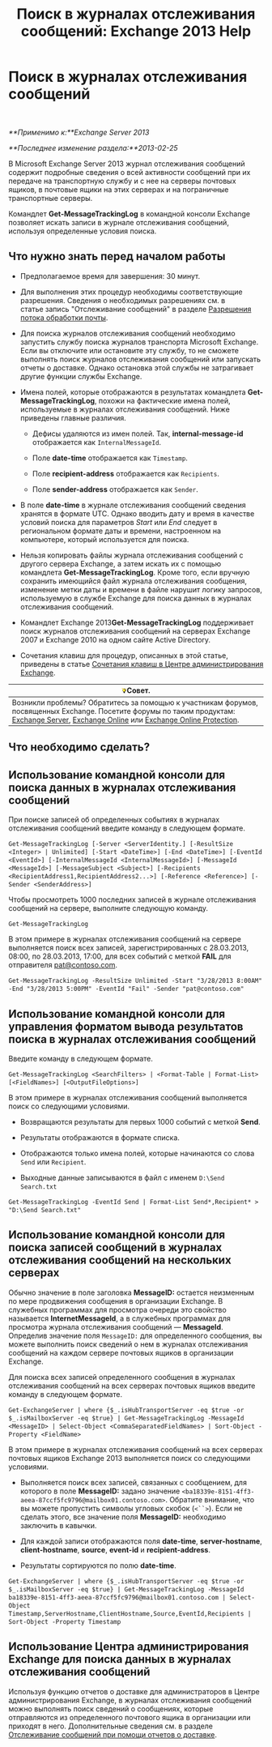 ﻿---
title: 'Поиск в журналах отслеживания сообщений: Exchange 2013 Help'
TOCTitle: Поиск в журналах отслеживания сообщений
ms:assetid: e1678327-bcd5-42d4-a363-67f33067fe9a
ms:mtpsurl: https://technet.microsoft.com/ru-ru/library/Bb124926(v=EXCHG.150)
ms:contentKeyID: 51408086
ms.date: 04/30/2018
mtps_version: v=EXCHG.150
ms.translationtype: HT
---

# Поиск в журналах отслеживания сообщений

 

_**Применимо к:**Exchange Server 2013_

_**Последнее изменение раздела:**2013-02-25_

В Microsoft Exchange Server 2013 журнал отслеживания сообщений содержит подробные сведения о всей активности сообщений при их передаче на транспортную службу и с нее на серверы почтовых ящиков, в почтовые ящики на этих серверах и на пограничные транспортные серверы.

Командлет **Get-MessageTrackingLog** в командной консоли Exchange позволяет искать записи в журнале отслеживания сообщений, используя определенные условия поиска.

## Что нужно знать перед началом работы

  - Предполагаемое время для завершения: 30 минут.

  - Для выполнения этих процедур необходимы соответствующие разрешения. Сведения о необходимых разрешениях см. в статье запись "Отслеживание сообщений" в разделе [Разрешения потока обработки почты](mail-flow-permissions-exchange-2013-help.md).

  - Для поиска журналов отслеживания сообщений необходимо запустить службу поиска журналов транспорта Microsoft Exchange. Если вы отключите или остановите эту службу, то не сможете выполнять поиск журналов отслеживания сообщений или запускать отчеты о доставке. Однако остановка этой службы не затрагивает другие функции службы Exchange.

  - Имена полей, которые отображаются в результатах командлета **Get-MessageTrackingLog**, похожи на фактические имена полей, используемые в журналах отслеживания сообщений. Ниже приведены главные различия.
    
      - Дефисы удаляются из имен полей. Так, **internal-message-id** отображается как `InternalMessageId`.
    
      - Поле **date-time** отображается как `Timestamp`.
    
      - Поле **recipient-address** отображается как `Recipients`.
    
      - Поле **sender-address** отображается как `Sender`.

  - В поле **date-time** в журнале отслеживания сообщений сведения хранятся в формате UTC. Однако вводить дату и время в качестве условий поиска для параметров *Start* или *End* следует в региональном формате даты и времени, настроенном на компьютере, который используется для поиска.

  - Нельзя копировать файлы журнала отслеживания сообщений с другого сервера Exchange, а затем искать их с помощью командлета **Get-MessageTrackingLog**. Кроме того, если вручную сохранить имеющийся файл журнала отслеживания сообщения, изменение метки даты и времени в файле нарушит логику запросов, используемую в службе Exchange для поиска данных в журналах отслеживания сообщений.

  - Командлет Exchange 2013**Get-MessageTrackingLog** поддерживает поиск журналов отслеживания сообщений на серверах Exchange 2007 и Exchange 2010 на одном сайте Active Directory.

  - Сочетания клавиш для процедур, описанных в этой статье, приведены в статье [Сочетания клавиш в Центре администрирования Exchange](keyboard-shortcuts-in-the-exchange-admin-center-exchange-online-protection-help.md).

<table>
<thead>
<tr class="header">
<th><img src="images/Bb124558.tip(EXCHG.150).gif" title="Совет" alt="Совет" />Совет.</th>
</tr>
</thead>
<tbody>
<tr class="odd">
<td>Возникли проблемы? Обратитесь за помощью к участникам форумов, посвященных Exchange. Посетите форумы по таким продуктам: <a href="https://go.microsoft.com/fwlink/p/?linkid=60612">Exchange Server</a>, <a href="https://go.microsoft.com/fwlink/p/?linkid=267542">Exchange Online</a> или <a href="https://go.microsoft.com/fwlink/p/?linkid=285351">Exchange Online Protection</a>.</td>
</tr>
</tbody>
</table>


## Что необходимо сделать?

## Использование командной консоли для поиска данных в журналах отслеживания сообщений

При поиске записей об определенных событиях в журналах отслеживания сообщений введите команду в следующем формате.

    Get-MessageTrackingLog [-Server <ServerIdentity.] [-ResultSize <Integer> | Unlimited] [-Start <DateTime>] [-End <DateTime>] [-EventId <EventId>] [-InternalMessageId <InternalMessageId>] [-MessageId <MessageId>] [-MessageSubject <Subject>] [-Recipients <RecipientAddress1,RecipientAddress2...>] [-Reference <Reference>] [-Sender <SenderAddress>]

Чтобы просмотреть 1000 последних записей в журнале отслеживания сообщений на сервере, выполните следующую команду.

    Get-MessageTrackingLog

В этом примере в журналах отслеживания сообщений на сервере выполняется поиск всех записей, зарегистрированных с 28.03.2013, 08:00, по 28.03.2013, 17:00, для всех событий с меткой **FAIL** для отправителя pat@contoso.com.

    Get-MessageTrackingLog -ResultSize Unlimited -Start "3/28/2013 8:00AM" -End "3/28/2013 5:00PM" -EventId "Fail" -Sender "pat@contoso.com"

## Использование командной консоли для управления форматом вывода результатов поиска в журналах отслеживания сообщений

Введите команду в следующем формате.

    Get-MessageTrackingLog <SearchFilters> | <Format-Table | Format-List> [<FieldNames>] [<OutputFileOptions>]

В этом примере в журналах отслеживания сообщений выполняется поиск со следующими условиями.

  - Возвращаются результаты для первых 1000 событий с меткой **Send**.

  - Результаты отображаются в формате списка.

  - Отображаются только имена полей, которые начинаются со слова `Send` или `Recipient`.

  - Выходные данные записываются в файл с именем `D:\Send Search.txt`

<!-- end list -->

    Get-MessageTrackingLog -EventId Send | Format-List Send*,Recipient* > "D:\Send Search.txt"

## Использование командной консоли для поиска записей сообщений в журналах отслеживания сообщений на нескольких серверах

Обычно значение в поле заголовка **MessageID:** остается неизменным по мере продвижения сообщения в организации Exchange. В служебных программах для просмотра очереди это свойство называется **InternetMessageId**, а в служебных программах для просмотра журнала отслеживания сообщений — **MessageId**. Определив значение поля `MessageID:` для определенного сообщения, вы можете выполнить поиск сведений о нем в журналах отслеживания сообщений на каждом сервере почтовых ящиков в организации Exchange.

Для поиска всех записей определенного сообщения в журналах отслеживания сообщений на всех серверах почтовых ящиков введите команду в следующем формате.

    Get-ExchangeServer | where {$_.isHubTransportServer -eq $true -or $_.isMailboxServer -eq $true} | Get-MessageTrackingLog -MessageId <MessageID> | Select-Object <CommaSeparatedFieldNames> | Sort-Object -Property <FieldName>

В этом примере в журналах отслеживания сообщений на всех серверах почтовых ящиков Exchange 2013 выполняется поиск со следующими условиями.

  - Выполняется поиск всех записей, связанных с сообщением, для которого в поле **MessageID:** задано значение `<ba18339e-8151-4ff3-aeea-87ccf5fc9796@mailbox01.contoso.com>`. Обратите внимание, что вы можете пропустить символы угловых скобок (`<``>`). Если не сделать этого, все значение поля **MessageID:** необходимо заключить в кавычки.

  - Для каждой записи отображаются поля **date-time**, **server-hostname**, **client-hostname**, **source**, **event-id** и **recipient-address**.

  - Результаты сортируются по полю **date-time**.

<!-- end list -->

    Get-ExchangeServer | where {$_.isHubTransportServer -eq $true -or $_.isMailboxServer -eq $true} | Get-MessageTrackingLog -MessageId ba18339e-8151-4ff3-aeea-87ccf5fc9796@mailbox01.contoso.com | Select-Object Timestamp,ServerHostname,ClientHostname,Source,EventId,Recipients | Sort-Object -Property Timestamp

## Использование Центра администрирования Exchange для поиска данных в журналах отслеживания сообщений

Используя функцию отчетов о доставке для администраторов в Центре администрирования Exchange, в журналах отслеживания сообщений можно выполнять поиск сведений о сообщениях, которые отправляются из определенного почтового ящика в организации или приходят в него. Дополнительные сведения см. в разделе [Отслеживание сообщений при помощи отчетов о доставке](track-messages-with-delivery-reports-exchange-2013-help.md).

